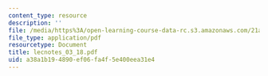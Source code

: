 ```yaml
---
content_type: resource
description: ''
file: /media/https%3A/open-learning-course-data-rc.s3.amazonaws.com/21a-240-race-and-science-spring-2004/a38a1b194890ef06fa4f5e400eea31e4_lecnotes_03_18.pdf
file_type: application/pdf
resourcetype: Document
title: lecnotes_03_18.pdf
uid: a38a1b19-4890-ef06-fa4f-5e400eea31e4
---
```

